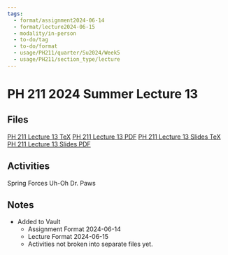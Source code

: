 ```yaml
---
tags:
  - format/assignment2024-06-14
  - format/lecture2024-06-15
  - modality/in-person
  - to-do/tag
  - to-do/format
  - usage/PH211/quarter/Su2024/Week5
  - usage/PH211/section_type/lecture
---
```

# PH 211 2024 Summer Lecture 13
## Files
[PH 211 Lecture 13 TeX](PH_211_Lecture_13.tex)
[PH 211 Lecture 13 PDF](PH_211_Lecture_13.pdf)
[PH 211 Lecture 13 Slides TeX](PH_211_Lecture_13_Slides.tex)
[PH 211 Lecture 13 Slides PDF](PH_211_Lecture_13_Slides.pdf)
## Activities
Spring Forces
Uh-Oh Dr. Paws
## Notes
* Added to Vault
	* Assignment Format 2024-06-14
	* Lecture Format 2024-06-15
	* Activities not broken into separate files yet.